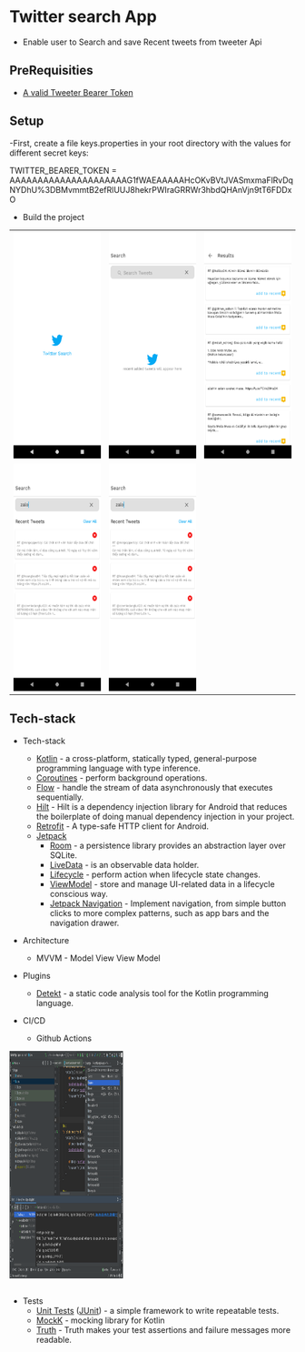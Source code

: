 # Twitter search App
* Enable user to Search and save Recent tweets from tweeter Api

## PreRequisities

- [A valid Tweeter Bearer Token](https://developer.twitter.com/en/docs/twitter-api/getting-started/getting-access-to-the-twitter-api)

## Setup
-First, create a file keys.properties in your root directory with the values for different secret keys:

TWITTER_BEARER_TOKEN = AAAAAAAAAAAAAAAAAAAAAG1fWAEAAAAAHcOKvBVtJVASmxmaFlRvDqNYDhU%3DBMvmmtB2efRlUUJ8hekrPWIraGRRWr3hbdQHAnVjn9tT6FDDxO


- Build the project

<table>
<tr>
<td>
<img  width="200" height="400" src="./screenshort/1.png"/>
</td>
<td>
<img  width="200" height="400" src="./screenshort/2.png"/>
</td>
<td>
<img  width="200" height="400" src="./screenshort/3.png"/>
</td>
</tr>

<tr>
<td>
<img  width="200" height="400" src="./screenshort/4.png"/>
</td>
<td>
<img  width="200" height="400" src="./screenshort/4.png"/>
</td>
</table>



## Tech-stack

* Tech-stack
    * [Kotlin](https://kotlinlang.org/) - a cross-platform, statically typed, general-purpose programming language with type inference.
    * [Coroutines](https://kotlinlang.org/docs/reference/coroutines-overview.html) - perform background operations.
    * [Flow](https://kotlinlang.org/docs/reference/coroutines/flow.html) - handle the stream of data asynchronously that executes sequentially.
    * [Hilt](https://developer.android.com/training/dependency-injection/hilt-android) - Hilt is a dependency injection library for Android that reduces the boilerplate of doing manual dependency injection in your project.
    * [Retrofit](https://square.github.io/retrofit/) - A type-safe HTTP client for Android.
    * [Jetpack](https://developer.android.com/jetpack)
        * [Room](https://developer.android.com/topic/libraries/architecture/room) - a persistence library provides an abstraction layer over SQLite.
        * [LiveData](https://developer.android.com/topic/libraries/architecture/livedata) - is an observable data holder.
        * [Lifecycle](https://developer.android.com/topic/libraries/architecture/lifecycle) - perform action when lifecycle state changes.
        * [ViewModel](https://developer.android.com/topic/libraries/architecture/viewmodel) - store and manage UI-related data in a lifecycle conscious way.
        * [Jetpack Navigation](https://developer.android.com/guide/navigation/navigation-getting-started) -  Implement navigation, from simple button clicks to more complex patterns, such as app bars and the navigation drawer.

* Architecture
    * MVVM - Model View View Model

* Plugins
    * [Detekt](https://github.com/detekt/detekt) - a static code analysis tool for the Kotlin programming language.

* CI/CD
    * Github Actions

<table>
<tr>
<img  width="200" height="400" src="./screenshort/8.png"/>
</tr>
<table>


* Tests
    * [Unit Tests](https://en.wikipedia.org/wiki/Unit_testing) ([JUnit](https://junit.org/junit4/)) - a simple framework to write repeatable tests.
    * [MockK](https://github.com/mockk) - mocking library for Kotlin
    * [Truth](https://github.com/google/truth) - Truth makes your test assertions and failure messages more readable.

 
    




